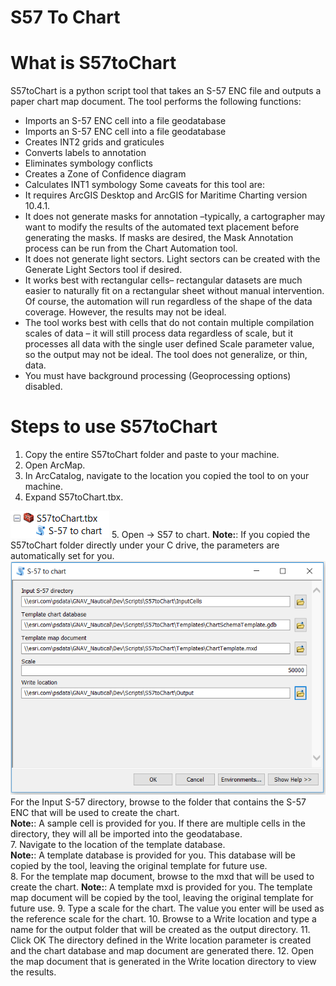 # S57 To Chart

# What is S57toChart

S57toChart is a python script tool that takes an S-57 ENC file and outputs a paper chart map document.
The tool performs the following functions:
* Imports an S-57 ENC cell into a file geodatabase
* Imports an S-57 ENC cell into a file geodatabase
* Creates INT2 grids and graticules
* Converts labels to annotation
* Eliminates symbology conflicts
* Creates a Zone of Confidence diagram
* Calculates INT1 symbology
Some caveats for this tool are:
* It requires ArcGIS Desktop and ArcGIS for Maritime Charting version 10.4.1.
* It does not generate masks for annotation –typically, a cartographer may want to modify the results of the automated text placement before generating the masks. If masks are desired, the Mask Annotation process can be run from the Chart Automation tool.
* It does not generate light sectors. Light sectors can be created with the Generate Light Sectors tool if desired.
* It works best with rectangular cells– rectangular datasets are much easier to naturally fit on a rectangular sheet without manual intervention. Of course, the automation will run regardless of the shape of the data coverage. However, the results may not be ideal.
* The tool works best with cells that do not contain multiple compilation scales of data – it will still process data regardless of scale, but it processes all data with the single user defined Scale parameter value, so the output may not be ideal. The tool does not generalize, or thin, data.
* You must have background processing (Geoprocessing options) disabled.

# Steps to use S57toChart
1. Copy the entire S57toChart folder and paste to your machine.
2. Open ArcMap.
3. In ArcCatalog, navigate to the location you copied the tool to on your machine.
4. Expand S57toChart.tbx.

  ![App](Capture2.PNG)
5. Open -> S57 to chart.
  **Note:**: If you copied the S57toChart folder directly under your C drive, the parameters are automatically set for you.
  ![App](Capture.PNG)<br/>
  For the Input S-57 directory, browse to the folder that contains the S-57 ENC that will be used to
  create the chart.<br/>
**Note:**: A sample cell is provided for you. If there are multiple cells in the directory, they will all be
  imported into the geodatabase.<br/>
7. Navigate to the location of the template database.<br/>
  **Note:**: A template database is provided for you. This database will be copied by the tool, leaving
  the original template for future use.<br/>
8. For the template map document, browse to the mxd that will be used to create the chart.
  **Note:**: A template mxd is provided for you. The template map document will be copied by the
  tool, leaving the original template for future use.
9. Type a scale for the chart. The value you enter will be used as the reference scale for the chart.
10. Browse to a Write location and type a name for the output folder that will be created as the
output directory.
11. Click OK
The directory defined in the Write location parameter is created and the chart database and map
document are generated there.
12. Open the map document that is generated in the Write location directory to view the results.

